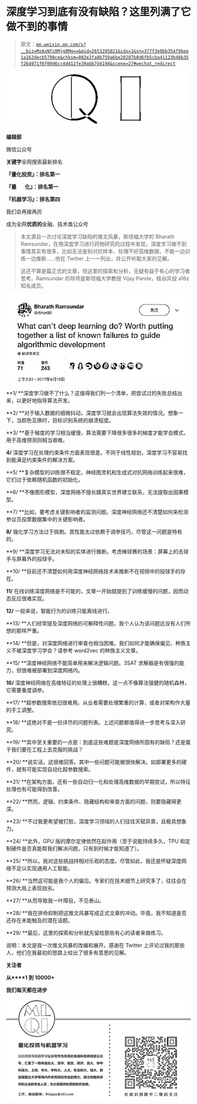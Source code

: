 # 深度学习到底有没有缺陷？这里列满了它做不到的事情

> 原文：[`mp.weixin.qq.com/s?__biz=MzAxNTc0Mjg0Mg==&mid=2653285821&idx=1&sn=377f3e0bb354f9bee1a162decb5790ce&chksm=802e2fa8b759a6be28287b8d6fb5cba41123b48b35f264971f6f09d6cc4d412fe39abb7d4194&scene=27#wechat_redirect`](http://mp.weixin.qq.com/s?__biz=MzAxNTc0Mjg0Mg==&mid=2653285821&idx=1&sn=377f3e0bb354f9bee1a162decb5790ce&chksm=802e2fa8b759a6be28287b8d6fb5cba41123b48b35f264971f6f09d6cc4d412fe39abb7d4194&scene=27#wechat_redirect)

![](img/cb3bd660442e6bc134fbecf2477c43d1.png)

**编辑部**

微信公众号

**关键字**全网搜索最新排名

**『量化投资』：排名第一**

**『量       化』：排名第一**

**『机器学习』：排名第四**

我们会再接再厉

成为全网**优质的**金融、技术类公众号

> 本文源自一次讨论深度学习缺陷的推文风暴，斯坦福大学的 Bharath Ramsundar，在用深度学习进行药物研究的过程中发现，深度学习做不到事情其实有很多，比如无法鉴别对抗样本、处理不好高维数据、不能一边训练一边推断……他在 Twitter 上一一列出，并公开听取大家的见解。
> 
> 这还不算是篇正式的文章，但这里的探索和分析，无疑有益于有心的学习者思考。Ramsundar 的导师是斯坦福大学教授 Vijay Pande，硅谷风投 a16z 知名成员。

<inherit style="max-width: 100%; box-sizing: border-box !important; word-wrap: break-word !important;">![](img/71101ef265ebd6cd2aa78625f139e975.png)</inherit>

**1/ **深度学习做不了什么？这值得我们列一个清单，把尝试过的失败总结出来，以更好地指导算法开发。

**2/ **对于输入数据的细微抖动，深度学习就会出现算法失效的情况。想象一下，当颜色互换时，目标识别系统的崩溃程度。

**3/ **基于梯度的学习相当缓慢，算法需要下降很多很多的梯度才能学会模式，用于高维预测则相当艰难。

**4/** 深度学习在处理约束条件方面表现很差。不同于线性规划，深度学习不容易找到能满足约束条件的解决方案。

**5/ **复杂模型的训练很不稳定。神经图灵机和生成式对抗网络训练起来很难，它们过于依赖随机函数的初始化。

**6/ **不像图形模型，深度网络不擅长跟真实世界建立联系，无法提取出因果模型。

**7/ **比如，要考虑关键影响者的监测问题。深度神经网络还不清楚如何来检测参议员投票数据集中的关键影响者。

**8/** 强化学习方法过于挑剔。其性能太过依赖于调参技巧，尽管这一问题是特有的。

**9/ **深度学习无法对未知的实体进行推断。考虑棒球赛的场景：屏幕上的击球手与屏幕外的投球手。

**10/ **目前还不清楚如何用深度神经网络技术来推断不在视频中的投球手的存在。

**11/** 在线训练深度网络是不可能的，文章一开始就提到了训练缓慢的问题，因而动态反应很难实现。

**12/** 一般来说，智能行为的训练只能离线进行。

**13/ **人们经常提及深度网络的可解释性问题。我个人认为该问题远没有人们所想的那样严重。

**14/ **但是，对深度网络进行审查也相当困难。我们如何才能确保偏见、种族主义不被深度学习学会？请参考 word2vec 的种族主义文章。

**15/ **深度神经网络不能简单用来解决逻辑问题。3SAT 求解器是有很强的能力，但很难被部署到深度网络内。

**16/** 深度神经网络在高维特征的处理上很糟糕，这一点不像算法强健的随机森林，它需要重度调参。

**17/ **超参数搜索依旧很难用。从业者需要处理繁重的计算，或者对架构作大量的手工调整。

**18/ **这绝对不是一份详尽的问题列表。上述问题都值得进一步思考与深入研究。

**19/ **其中至关重要的一点是：到底这些难题是深度网络所固有的缺陷？还是属于我们要在工程上去克服的挑战？

**20/ **说实话，这很难回答。其中一些问题可能被很快解决。如部署更多的硬件，就有可能实现自动化超参数搜索。

**21/ **在架构方面，还有一些自动归一化和处理高维数据的早期尝试，所以特征处理也有可能得到改善。

**22/ **然而，逻辑、约束条件、隐藏结构和审查方面的问题，则要隐藏得更深。

**23/ **不过我更希望被打脸，深度学习领域的人们往往天赋异禀，且极具想象力。

**24/ **此外，GPU 版的摩尔定律依然在起作用（至于说能持续多久，TPU 和定制硬件是否真能帮我们解决问题，只有到时候才能知道了）。

**25/ **所以，我对这些挑战持相对乐观的态度。尽管如此，我还是怀疑深度网络不足以实现通用人工智能。

**26/ **当然这可能是我个人的偏见。专家们在技术细节上研究多了，往往会在预测大局上表现拙劣。

**27/ **从而导致我一叶障目，不见泰山。

**28/ **我在拼命抑制把这推文风暴写成正式文章的冲动。毕竟，我不知道是否还存在未能触及的潜在话题。

**29/ **最后，这里的探索和分析就先留给那些有心的读者来做练习。

说明：本文是我一次推文风暴的改编和展开。感谢在 Twitter 上评论过我的那些人，他们在我最初的思路上给出了很多有意思的见解。

**关注者**

**从****1 到 10000+**

**我们每天都在进步**

![](img/75adf94249ccd19cd678f27528ec406b.png)